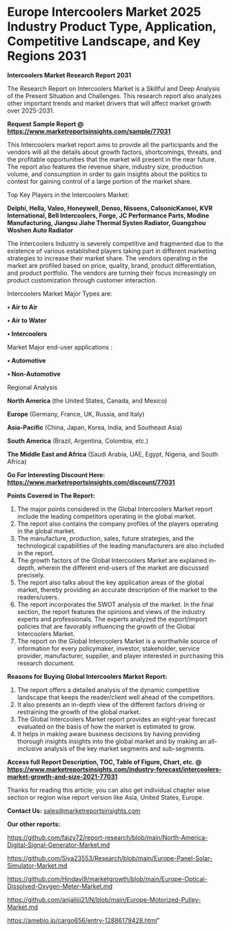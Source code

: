  # Europe Intercoolers Market 2025 Industry Product Type, Application, Competitive Landscape, and Key Regions 2031

<strong>Intercoolers Market Research Report 2031</strong>

The Research Report on Intercoolers Market is a Skillful and Deep Analysis of the Present Situation and Challenges. This research report also analyzes other important trends and market drivers that will affect market growth over 2025-2031.

<strong>Request Sample Report @ <a href=https://www.marketreportsinsights.com/sample/77031>https://www.marketreportsinsights.com/sample/77031</a></strong>

This Intercoolers market report aims to provide all the participants and the vendors will all the details about growth factors, shortcomings, threats, and the profitable opportunities that the market will present in the near future. The report also features the revenue share, industry size, production volume, and consumption in order to gain insights about the politics to contest for gaining control of a large portion of the market share.

Top Key Players in the Intercoolers Market:

<strong>Delphi, Hella, Valeo, Honeywell, Denso, Nissens, CalsonicKansei, KVR International, Bell Intercoolers, Forge, JC Performance Parts, Modine Manufacturing, Jiangsu Jiahe Thermal Systen Radiator, Guangzhou Woshen Auto Radiator</strong>

The Intercoolers Industry is severely competitive and fragmented due to the existence of various established players taking part in different marketing strategies to increase their market share. The vendors operating in the market are profiled based on price, quality, brand, product differentiation, and product portfolio. The vendors are turning their focus increasingly on product customization through customer interaction.

Intercoolers Market Major Types are:

<strong>• Air to Air

• Air to Water

• Intercoolers</strong>

Market Major end-user applications :

<strong>• Automotive

• Non-Automotive</strong>

Regional Analysis

</u><strong><b>North America</b></strong> (the United States, Canada, and Mexico)

<strong><b>Europe </b></strong>(Germany, France, UK, Russia, and Italy)

<strong><b>Asia-Pacific</b></strong> (China, Japan, Korea, India, and Southeast Asia)

<strong><b>South America</b></strong> (Brazil, Argentina, Colombia, etc.)

<strong><b>The Middle East and Africa</b></strong> (Saudi Arabia, UAE, Egypt, Nigeria, and South Africa)

<strong>Go For Interesting Discount Here: <a href=https://www.marketreportsinsights.com/discount/77031>https://www.marketreportsinsights.com/discount/77031</a></strong>

<strong>Points Covered in The Report:</strong>
<ol>
  <li>The major points considered in the Global Intercoolers Market report include the leading competitors operating in the global market.</li>
  <li>The report also contains the company profiles of the players operating in the global market.</li>
  <li>The manufacture, production, sales, future strategies, and the technological capabilities of the leading manufacturers are also included in the report.</li>
  <li>The growth factors of the Global Intercoolers Market are explained in-depth, wherein the different end-users of the market are discussed precisely.</li>
  <li>The report also talks about the key application areas of the global market, thereby providing an accurate description of the market to the readers/users.</li>
  <li>The report incorporates the SWOT analysis of the market. In the final section, the report features the opinions and views of the industry experts and professionals. The experts analyzed the export/import policies that are favorably influencing the growth of the Global Intercoolers Market.</li>
  <li>The report on the Global Intercoolers Market is a worthwhile source of information for every policymaker, investor, stakeholder, service provider, manufacturer, supplier, and player interested in purchasing this research document.</li>
</ol>
<strong>Reasons for Buying Global Intercoolers Market Report:</strong>

<ol>
  <li>The report offers a detailed analysis of the dynamic competitive landscape that keeps the reader/client well ahead of the competitors.</li>
  <li>It also presents an in-depth view of the different factors driving or restraining the growth of the global market.</li>
  <li>The Global Intercoolers Market report provides an eight-year forecast evaluated on the basis of how the market is estimated to grow.</li>
  <li>It helps in making aware business decisions by having providing thorough insights insights into the global market and by making an all-inclusive analysis of the key market segments and sub-segments.</li>
</ol>
<strong>Access full Report Description, TOC, Table of Figure, Chart, etc. @ <a href=https://www.marketreportsinsights.com/industry-forecast/intercoolers-market-growth-and-size-2021-77031>https://www.marketreportsinsights.com/industry-forecast/intercoolers-market-growth-and-size-2021-77031</a></strong>


Thanks for reading this article; you can also get individual chapter wise section or region wise report version like Asia, United States, Europe.

<strong>Contact Us:</strong>
sales@marketreportsinsights.com

<strong>Our other reports:</strong>

<a href=https://github.com/faizy72/report-research/blob/main/North-America-Digital-Signal-Generator-Market.md>https://github.com/faizy72/report-research/blob/main/North-America-Digital-Signal-Generator-Market.md</a>

<a href=https://github.com/Siya23553/Research/blob/main/Europe-Panel-Solar-Simulator-Market.md>https://github.com/Siya23553/Research/blob/main/Europe-Panel-Solar-Simulator-Market.md</a>

<a href=https://github.com/Hindavi9/marketgrowth/blob/main/Europe-Optical-Dissolved-Oxygen-Meter-Market.md>https://github.com/Hindavi9/marketgrowth/blob/main/Europe-Optical-Dissolved-Oxygen-Meter-Market.md</a>

<a href=https://github.com/anjaliiii21/N/blob/main/Europe-Motorized-Pulley-Market.md>https://github.com/anjaliiii21/N/blob/main/Europe-Motorized-Pulley-Market.md</a>

<a href=https://ameblo.jp/cargo656/entry-12886179428.html>https://ameblo.jp/cargo656/entry-12886179428.html</a>"
